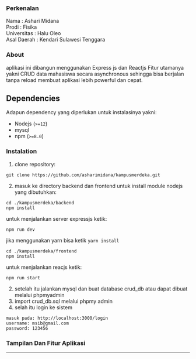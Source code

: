 ### Perkenalan
Nama        : Ashari Midana </br>
Prodi       : Fisika </br>
Universitas : Halu Oleo </br>
Asal Daerah : Kendari Sulawesi Tenggara

### About
aplikasi ini dibangun menggunakan Express js dan Reactjs
Fitur utamanya yakni CRUD data mahasiswa secara asynchronous sehingga bisa berjalan tanpa reload membuat aplikasi lebih powerful dan cepat.

Dependencies
------------
Adapun dependency yang diperlukan untuk instalasinya yakni:
* Nodejs (`>=12`)
* mysql 
* npm (`>=8.0`)

### Instalation
1. clone repository:
```shell
git clone https://github.com/asharimidana/kampusmerdeka.git
```
2. masuk ke directory backend dan frontend untuk install module nodejs yang dibutuhkan:
```shell
cd ./kampusmerdeka/backend
npm install
```
untuk menjalankan server expressjs ketik:
```shell
npm run dev
```
jika menggunakan yarn bisa ketik `yarn install`

```shell
cd ./kampusmerdeka/frontend
npm install
```
untuk menjalankan reacjs ketik:
```shell
npm run start
```
2. setelah itu jalankan mysql dan buat database crud_db atau dapat dibuat melalui phpmyadmin
3. import crud_db.sql melalui phpmy admin
4. selah itu login ke sistem 
```shell
masuk pada: http://localhost:3000/login
username: msib@gmail.com
password: 123456
```

### Tampilan Dan Fitur Aplikasi
---
